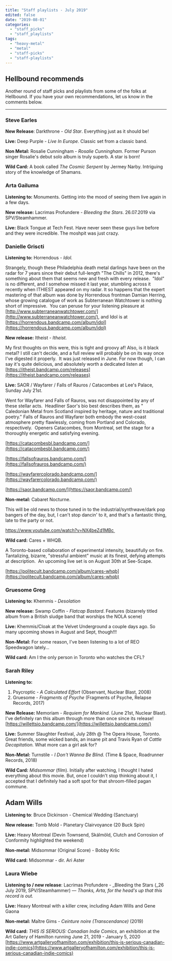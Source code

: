 ```yaml
---
title: "Staff playlists - July 2019"
edited: false
date: "2019-08-01"
categories:
  - "staff_picks"
  - "staff_playlists"
tags:
  - "heavy-metal"
  - "metal"
  - "staff-picks"
  - "staff-playlists"
---
```


## Hellbound recommends

Another round of staff picks and playlists from some of the folks at Hellbound. If you have your own recommendations, let us know in the comments below.

* * *

### Steve Earles

**New Release**: Darkthrone - _Old Star_. Everything just as it should be!

**Live:** Deep Purple - _Live In Europe_. Classic set from a classic band.

**Non Metal:** Rosalie Cunningham - _Rosalie Cunningham_. Former Purson singer Rosalie's debut solo album is truly superb. A star is born!

**Wild Card:** A book called _The Cosmic Serpent_ by Jermey Narby. Intriguing story of the knowledge of Shamans.

### Arta Gailuma

**Listening to:** Monuments. Getting into the mood of seeing them live again in a few days.

**New release:** Lacrimas Profundere - _Bleeding the Stars_. 26.07.2019 via SPV/Steamhammer.

**Live:** Black Tongue at Tech Fest. Have never seen these guys live before and they were incredible. The moshpit was just crazy.

### Danielle Griscti

**Listening to:** Horrendous - _Idol._

Strangely, though these Philadelphia death metal darlings have been on the radar for 7 years since their debut full-length "The Chills" in 2012, there's something about them that seems new and fresh with every release.  "Idol" is no different, and I somehow missed it last year, stumbling across it recently when ITHIEST appeared on my radar. It so happens that the expert mastering of that album was done by Horrendous frontman Damian Herring, whose growing catalogue of work as Subterranean Watchtower is nothing short of impressive.  You can peruse for your listening pleasure at [http://www.subterraneanwatchtower.com/](http://www.subterraneanwatchtower.com/), and Idol is at [https://horrendous.bandcamp.com/album/idol](https://horrendous.bandcamp.com/album/idol)

**New release:** Itheist - _Itheist._

My first thoughts on this were, this is tight and groovy af! Also, is it black metal? I still can't decide, and a full review will probably be on its way once I've digested it properly.  It was just released in June. For now though, I can say it's quite delicious, and absolutely worth a dedicated listen at [https://itheist.bandcamp.com/releases](https://itheist.bandcamp.com/releases)

**Live:** SAOR / Wayfarer / Falls of Rauros / Catacombes at Lee's Palace, Sunday July 21st.

Went for Wayfarer and Falls of Rauros, was not disappointed by any of these stellar acts.  Headliner Saor's bio best describes them, as " Caledonian Metal from Scotland inspired by heritage, nature and traditional poetry." Falls of Rauros and Wayfarer both embody the west-coast atmosphere pretty flawlessly, coming from Portland and Colorado, respectively.  Openers Catacombes, from Montreal, set the stage for a thoroughly energetic and satisfying evening.

[https://catacombesbl.bandcamp.com/](https://catacombesbl.bandcamp.com/)

[https://fallsofrauros.bandcamp.com/](https://fallsofrauros.bandcamp.com/)

[https://wayfarercolorado.bandcamp.com/](https://wayfarercolorado.bandcamp.com/)

[https://saor.bandcamp.com/](https://saor.bandcamp.com/)

**Non-metal:** Cabaret Nocturne.

This will be old news to those tuned in to the industrial/synthwave/dark pop bangers of the day, but, I can't stop dancin' to it, and that's a fantastic thing, late to the party or not.  

https://www.youtube.com/watch?v=NX4beZd1MBc 

**Wild card:** Cares + WHQB.

A Toronto-based collaboration of experimental intensity, beautifully on fire.  Tantalizing, bizarre, "stressful ambient" music at its finest, defying attempts at description.  An upcoming live set is on August 30th at See-Scape.

[https://politecult.bandcamp.com/album/cares-whqb](https://politecult.bandcamp.com/album/cares-whqb)

### Gruesome Greg

**Listening to:** Khemmis - _Desolation_

**New release:** Swamp Coffin - _Flatcap Bastard_. Features (bizarrely titled album from a British sludge band that worships the NOLA scene)

**Live:** Khemmis/Cloak at the Velvet Underground a couple days ago. So many upcoming shows in August and Sept, though!!!

**Non-Metal:** For some reason, I've been listening to a lot of REO Speedwagon lately…

**Wild card:** Am I the only person in Toronto who watches the CFL?

### Sarah Riley

**Listening to:**

1. Psycroptic - _A Calculated Effort_ (Observant, Nuclear Blast, 2008)
2. Gruesome - _Fragments of Psyche_ (Fragments of Psyche, Relapse Records, 2017)

**New Release:** Memoriam - _Requiem_ _for Mankind._ (June 21st, Nuclear Blast). I've definitely ran this album through more than once since its release! [https://willettsio.bandcamp.com/](https://willettsio.bandcamp.com/)

**Live:** Summer Slaughter Festival, July 28th @ The Opera House, Toronto. Great friends, some wicked bands, an insane pit and Travis Ryan of _Cattle Decapitation._ What more can a girl ask for? 

**Non-Metal:** Turnstile - _I Don't Wanna Be Blind._ (Time & Space, Roadrunner Records, 2018)

**Wild Card:** _Midsommar_ (film). Initially after watching, I thought I hated everything about this movie. But, once I couldn't stop thinking about it, I accepted that I definitely had a soft spot for that shroom-filled pagan commune. 

## Adam Wills

**Listening to**: Bruce Dickinson - Chemical Wedding (Sanctuary)

**New release:** Tomb Mold - Planetary Clairvoyance (20 Buck Spin)

**Live:** Heavy Montreal (Devin Townsend, Skálmöld, Clutch and Corrosion of Conformity highlighted the weekend)

**Non-metal:** Midsommar (Original Score) - Bobby Krlic

**Wild card:** Midsommar - dir. Ari Aster

### Laura Wiebe

**Listening to / new release**: Lacrimas Profundere - _Bleeding the Stars (_26 July 2019, SPV/Steamhammer) — _Thanks, Arta, for the head's up that this record is out._

**Live:** Heavy Montreal with a killer crew, including Adam Wills and Gene Gaona 

**Non-metal:** Maître Gims - _Ceinture noire (Transcendance)_ (2019)

**Wild card:** _THIS IS SERIOUS: Canadian Indie Comics_, an exhibition at the Art Gallery of Hamilton running June 21, 2019 - January 5, 2020 [https://www.artgalleryofhamilton.com/exhibition/this-is-serious-canadian-indie-comics](https://www.artgalleryofhamilton.com/exhibition/this-is-serious-canadian-indie-comics)
